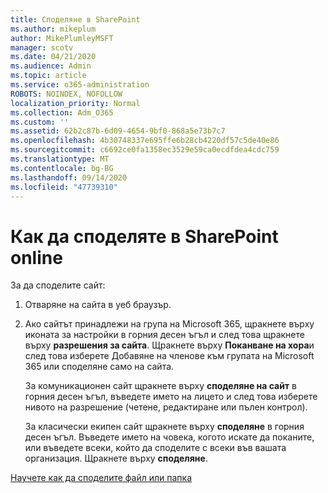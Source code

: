 ```yaml
---
title: Споделяне в SharePoint
ms.author: mikeplum
author: MikePlumleyMSFT
manager: scotv
ms.date: 04/21/2020
ms.audience: Admin
ms.topic: article
ms.service: o365-administration
ROBOTS: NOINDEX, NOFOLLOW
localization_priority: Normal
ms.collection: Adm_O365
ms.custom: ''
ms.assetid: 62b2c87b-6d09-4654-9bf0-868a5e73b7c7
ms.openlocfilehash: 4b30748337e695ffe6b28cb4220df57c5de40e86
ms.sourcegitcommit: c6692ce0fa1358ec3529e59ca0ecdfdea4cdc759
ms.translationtype: MT
ms.contentlocale: bg-BG
ms.lasthandoff: 09/14/2020
ms.locfileid: "47739310"
---
```

# <a name="how-to-share-in-sharepoint-online"></a>Как да споделяте в SharePoint online

За да споделите сайт:
  
1. Отваряне на сайта в уеб браузър.
    
2. Ако сайтът принадлежи на група на Microsoft 365, щракнете върху иконата за настройки в горния десен ъгъл и след това щракнете върху **разрешения за сайта**. Щракнете върху **Поканване на хора**и след това изберете Добавяне на членове към групата на Microsoft 365 или споделяне само на сайта. 
    
    За комуникационен сайт щракнете върху **споделяне на сайт** в горния десен ъгъл, въведете името на лицето и след това изберете нивото на разрешение (четене, редактиране или пълен контрол). 
    
    За класически екипен сайт щракнете върху **споделяне** в горния десен ъгъл. Въведете името на човека, когото искате да поканите, или въведете всеки, който да споделите с всеки във вашата организация. Щракнете върху **споделяне**.
    
[Научете как да споделите файл или папка](https://go.microsoft.com/fwlink/?linkid=511430)
  

